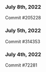 ### July 8th, 2022

Commit #205228

### July 5th, 2022

Commit #314353


### July 4th, 2022

Commit #72281
